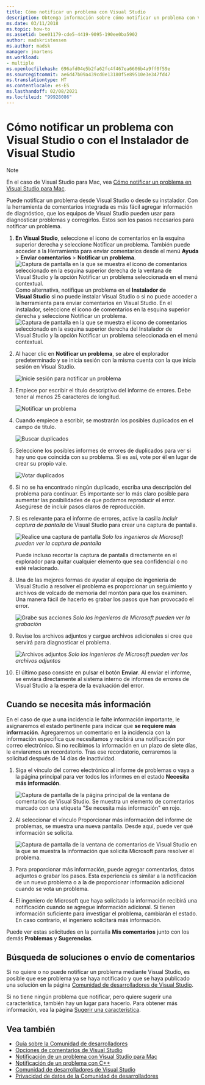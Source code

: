 ```yaml
---
title: Cómo notificar un problema con Visual Studio
description: Obtenga información sobre cómo notificar un problema con Visual Studio.
ms.date: 03/11/2018
ms.topic: how-to
ms.assetid: bee01179-cde5-4419-9095-190ee0ba5902
author: madskristensen
ms.author: madsk
manager: jmartens
ms.workload:
- multiple
ms.openlocfilehash: 696afd04e5b2fa62fc4f467ea6606b4a9ff0f59e
ms.sourcegitcommit: ae6d47b09a439cd0e13180f5e89510e3e347fd47
ms.translationtype: HT
ms.contentlocale: es-ES
ms.lasthandoff: 02/08/2021
ms.locfileid: "99928086"
---
```

# <a name="how-to-report-a-problem-with-visual-studio-or-visual-studio-installer"></a>Cómo notificar un problema con Visual Studio o con el Instalador de Visual Studio

> [!NOTE]
> En el caso de Visual Studio para Mac, vea [Cómo notificar un problema en Visual Studio para Mac](/visualstudio/mac/report-a-problem).

Puede notificar un problema desde Visual Studio o desde su instalador. Con la herramienta de comentarios integrada es más fácil agregar información de diagnóstico, que los equipos de Visual Studio pueden usar para diagnosticar problemas y corregirlos. Estos son los pasos necesarios para notificar un problema.

1. **En Visual Studio**, seleccione el icono de comentarios en la esquina superior derecha y seleccione Notificar un problema. También puede acceder a la Herramienta para enviar comentarios desde el menú **Ayuda** > **Enviar comentarios** > **Notificar un problema**.
![Captura de pantalla en la que se muestra el icono de comentarios seleccionado en la esquina superior derecha de la ventana de Visual Studio y la opción Notificar un problema seleccionada en el menú contextual.](media/feedback-button.png)
Como alternativa, notifique un problema en el **Instalador de Visual Studio** si no puede instalar Visual Studio o si no puede acceder a la herramienta para enviar comentarios en Visual Studio.  En el instalador, seleccione el icono de comentarios en la esquina superior derecha y seleccione Notificar un problema.
![Captura de pantalla en la que se muestra el icono de comentarios seleccionado en la esquina superior derecha del Instalador de Visual Studio y la opción Notificar un problema seleccionada en el menú contextual.](media/installer.png)

1. Al hacer clic en **Notificar un problema**, se abre el explorador predeterminado y se inicia sesión con la misma cuenta con la que inicia sesión en Visual Studio.

   ![Inicie sesión para notificar un problema](../ide/media/feedback-browser-top.png)

1. Empiece por escribir el título descriptivo del informe de errores. Debe tener al menos 25 caracteres de longitud.

    ![Notificar un problema](../ide/media/feedback-report.png)

1. Cuando empiece a escribir, se mostrarán los posibles duplicados en el campo de título.

    ![Buscar duplicados](../ide/media/feedback-search.png)

1. Seleccione los posibles informes de errores de duplicados para ver si hay uno que coincida con su problema. Si es así, vote por él en lugar de crear su propio vale.

    ![Votar duplicados](../ide/media/feedback-duplicate.png)

2. Si no se ha encontrado ningún duplicado, escriba una descripción del problema para continuar. Es importante ser lo más claro posible para aumentar las posibilidades de que podamos reproducir el error. Asegúrese de incluir pasos claros de reproducción.

3. Si es relevante para el informe de errores, active la casilla *Incluir captura de pantalla* de Visual Studio para crear una captura de pantalla.

    ![Realice una captura de pantalla](../ide/media/feedback-screenshot.png) *Solo los ingenieros de Microsoft pueden ver la captura de pantalla*

    Puede incluso recortar la captura de pantalla directamente en el explorador para quitar cualquier elemento que sea confidencial o no esté relacionado.

4. Una de las mejores formas de ayudar al equipo de ingeniería de Visual Studio a resolver el problema es proporcionar un seguimiento y archivos de volcado de memoria del montón para que los examinen. Una manera fácil de hacerlo es grabar los pasos que han provocado el error.

    ![Grabe sus acciones](../ide/media/feedback-recording.png) *Solo los ingenieros de Microsoft pueden ver la grabación*

5. Revise los archivos adjuntos y cargue archivos adicionales si cree que servirá para diagnosticar el problema.

    ![Archivos adjuntos](../ide/media/feedback-attachments.png) *Solo los ingenieros de Microsoft pueden ver los archivos adjuntos*

6. El último paso consiste en pulsar el botón **Enviar**. Al enviar el informe, se enviará directamente al sistema interno de informes de errores de Visual Studio a la espera de la evaluación del error.

## <a name="when-further-information-is-needed"></a>Cuando se necesita más información

En el caso de que a una incidencia le falte información importante, le asignaremos el estado pertinente para indicar que **se requiere más información**. Agregaremos un comentario en la incidencia con la información específica que necesitamos y recibirá una notificación por correo electrónico. Si no recibimos la información en un plazo de siete días, le enviaremos un recordatorio. Tras ese recordatorio, cerraremos la solicitud después de 14 días de inactividad.

1. Siga el vínculo del correo electrónico al informe de problemas o vaya a la página principal para ver todos los informes en el estado **Necesita más información**.

    ![Captura de pantalla de la página principal de la ventana de comentarios de Visual Studio. Se muestra un elemento de comentarios marcado con una etiqueta "Se necesita más información" en rojo.](../ide/media/feedback-my-feedback.png)

1. Al seleccionar el vínculo Proporcionar más información del informe de problemas, se muestra una nueva pantalla. Desde aquí, puede ver qué información se solicita.

   ![Captura de pantalla de la ventana de comentarios de Visual Studio en la que se muestra la información que solicita Microsoft para resolver el problema.](../ide/media/feedback-need-more-info.png)

1. Para proporcionar más información, puede agregar comentarios, datos adjuntos o grabar los pasos. Esta experiencia es similar a la notificación de un nuevo problema o a la de proporcionar información adicional cuando se vota un problema.

1. El ingeniero de Microsoft que haya solicitado la información recibirá una notificación cuando se agregue información adicional. Si tienen información suficiente para investigar el problema, cambiarán el estado. En caso contrario, el ingeniero solicitará más información.

Puede ver estas solicitudes en la pantalla **Mis comentarios** junto con los demás **Problemas** y **Sugerencias**.

## <a name="search-for-solutions-or-provide-feedback"></a>Búsqueda de soluciones o envío de comentarios

Si no quiere o no puede notificar un problema mediante Visual Studio, es posible que ese problema ya se haya notificado y que se haya publicado una solución en la página [Comunidad de desarrolladores de Visual Studio](https://developercommunity2.visualstudio.com/search?space=8).

Si no tiene ningún problema que notificar, pero quiere sugerir una característica, también hay un lugar para hacerlo. Para obtener más información, vea la página [Sugerir una característica](https://aka.ms/feedback/suggest?space=8).

## <a name="see-also"></a>Vea también

* [Guía sobre la Comunidad de desarrolladores](./developer-community-guidelines.md)
* [Opciones de comentarios de Visual Studio](../ide/feedback-options.md)
* [Notificación de un problema con Visual Studio para Mac](/visualstudio/mac/report-a-problem)
* [Notificación de un problema con C++](/cpp/how-to-report-a-problem-with-the-visual-cpp-toolset)
* [Comunidad de desarrolladores de Visual Studio](https://aka.ms/feedback/suggest?space=8)
* [Privacidad de datos de la Comunidad de desarrolladores](developer-community-privacy.md)
